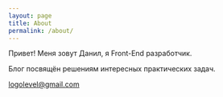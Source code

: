 ```yaml
---
layout: page
title: About
permalink: /about/
---
```


Привет!
Меня зовут Данил, я Front-End разработчик.

Блог посвящён решениям интересных практических задач.

[logolevel@gmail.com](mailto:logolevel@gmail.com)